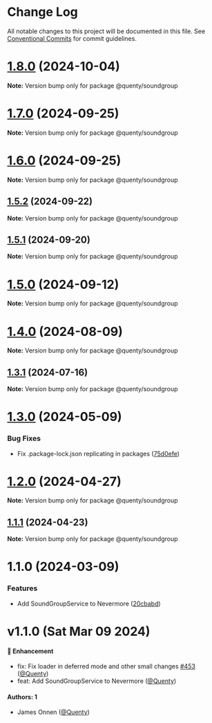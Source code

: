 # Change Log

All notable changes to this project will be documented in this file.
See [Conventional Commits](https://conventionalcommits.org) for commit guidelines.

# [1.8.0](https://github.com/Quenty/NevermoreEngine/compare/@quenty/soundgroup@1.7.0...@quenty/soundgroup@1.8.0) (2024-10-04)

**Note:** Version bump only for package @quenty/soundgroup





# [1.7.0](https://github.com/Quenty/NevermoreEngine/compare/@quenty/soundgroup@1.6.0...@quenty/soundgroup@1.7.0) (2024-09-25)

**Note:** Version bump only for package @quenty/soundgroup





# [1.6.0](https://github.com/Quenty/NevermoreEngine/compare/@quenty/soundgroup@1.5.2...@quenty/soundgroup@1.6.0) (2024-09-25)

**Note:** Version bump only for package @quenty/soundgroup





## [1.5.2](https://github.com/Quenty/NevermoreEngine/compare/@quenty/soundgroup@1.5.1...@quenty/soundgroup@1.5.2) (2024-09-22)

**Note:** Version bump only for package @quenty/soundgroup





## [1.5.1](https://github.com/Quenty/NevermoreEngine/compare/@quenty/soundgroup@1.5.0...@quenty/soundgroup@1.5.1) (2024-09-20)

**Note:** Version bump only for package @quenty/soundgroup





# [1.5.0](https://github.com/Quenty/NevermoreEngine/compare/@quenty/soundgroup@1.4.0...@quenty/soundgroup@1.5.0) (2024-09-12)

**Note:** Version bump only for package @quenty/soundgroup





# [1.4.0](https://github.com/Quenty/NevermoreEngine/compare/@quenty/soundgroup@1.3.1...@quenty/soundgroup@1.4.0) (2024-08-09)

**Note:** Version bump only for package @quenty/soundgroup





## [1.3.1](https://github.com/Quenty/NevermoreEngine/compare/@quenty/soundgroup@1.3.0...@quenty/soundgroup@1.3.1) (2024-07-16)

**Note:** Version bump only for package @quenty/soundgroup





# [1.3.0](https://github.com/Quenty/NevermoreEngine/compare/@quenty/soundgroup@1.2.0...@quenty/soundgroup@1.3.0) (2024-05-09)


### Bug Fixes

* Fix .package-lock.json replicating in packages ([75d0efe](https://github.com/Quenty/NevermoreEngine/commit/75d0efeef239f221d93352af71a5b3e930ec23c5))





# [1.2.0](https://github.com/Quenty/NevermoreEngine/compare/@quenty/soundgroup@1.1.1...@quenty/soundgroup@1.2.0) (2024-04-27)

**Note:** Version bump only for package @quenty/soundgroup





## [1.1.1](https://github.com/Quenty/NevermoreEngine/compare/@quenty/soundgroup@1.1.0...@quenty/soundgroup@1.1.1) (2024-04-23)

**Note:** Version bump only for package @quenty/soundgroup





# 1.1.0 (2024-03-09)


### Features

* Add SoundGroupService to Nevermore ([20cbabd](https://github.com/Quenty/NevermoreEngine/commit/20cbabd6156f781f1fdf6cac255c9a2d33275adc))





# v1.1.0 (Sat Mar 09 2024)

#### 🚀 Enhancement

- fix: Fix loader in deferred mode and other small changes [#453](https://github.com/Quenty/NevermoreEngine/pull/453) ([@Quenty](https://github.com/Quenty))
- feat: Add SoundGroupService to Nevermore ([@Quenty](https://github.com/Quenty))

#### Authors: 1

- James Onnen ([@Quenty](https://github.com/Quenty))
